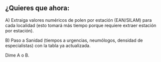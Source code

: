 ## ¿Quieres que ahora:

A) Extraiga valores numéricos de polen por estación (EAN/SILAM) para cada localidad (esto tomará más tiempo porque requiere extraer estación por estación).

B) Paso a Sanidad (tiempos a urgencias, neumólogos, densidad de especialistas) con la tabla ya actualizada.

Dime A o B.


